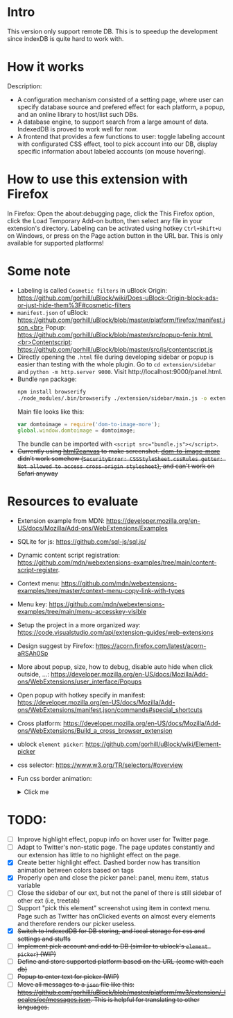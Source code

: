 

# Intro
This version only support remote DB.
This is to speedup the development since indexDB is quite hard to work with.

# How it works
Description:
- A configuration mechanism consisted of a setting page, where user can specify database source and prefered effect for each platform, a popup, and an online library to host/list such DBs.
- A database engine, to support search from a large amount of data. IndexedDB is proved to work well for now.
- A frontend that provides a few functions to user: toggle labeling account with configurated CSS effect, tool to pick account into our DB, display specific information about labeled accounts (on mouse hovering).


# How to use this extension with Firefox
In Firefox: Open the about:debugging page, click the This Firefox option, click the Load Temporary Add-on button, then select any file in your extension's directory.
Labeling can be activated using hotkey `Ctrl+Shift+U` on Windows, or press on the Page action button in the URL bar. This is only available for supported platforms!

# Some note
- Labeling is called `Cosmetic filters` in uBlock Origin: https://github.com/gorhill/uBlock/wiki/Does-uBlock-Origin-block-ads-or-just-hide-them%3F#cosmetic-filters
- `manifest.json` of uBlock: https://github.com/gorhill/uBlock/blob/master/platform/firefox/manifest.json.<br> 
Popup: https://github.com/gorhill/uBlock/blob/master/src/popup-fenix.html.<br>Contentscript: https://github.com/gorhill/uBlock/blob/master/src/js/contentscript.js
- Directly opening the `.html` file during developing sidebar or popup is easier than testing with the whole plugin. Go to `cd extension/sidebar` and `python -m http.server 9000`. Visit http://localhost:9000/panel.html.
- Bundle `npm` package:
    ```bash
    npm install browserify 
    ./node_modules/.bin/browserify ./extension/sidebar/main.js -o extension/sidebar/bundle.js
    ```
    Main file looks like this:
    ```js
    var domtoimage = require('dom-to-image-more');
    global.window.domtoimage = domtoimage;
    ```
    The bundle can be imported with `<script src="bundle.js"></script>`.
- ~~Currently using [html2canvas](https://www.npmjs.com/package/html2canvas) to make screenshot. [dom-to-image-more](https://www.npmjs.com/package/dom-to-image-more) didn't work somehow (`SecurityError: CSSStyleSheet.cssRules getter: Not allowed to access cross-origin stylesheet`), and can't work on Safari anyway~~

# Resources to evaluate
- Extension example from MDN: https://developer.mozilla.org/en-US/docs/Mozilla/Add-ons/WebExtensions/Examples
- SQLite for js: https://github.com/sql-js/sql.js/
- Dynamic content script registration: https://github.com/mdn/webextensions-examples/tree/main/content-script-register. 
- Context menu: https://github.com/mdn/webextensions-examples/tree/master/context-menu-copy-link-with-types
- Menu key: https://github.com/mdn/webextensions-examples/tree/main/menu-accesskey-visible
- Setup the project in a more organized way: https://code.visualstudio.com/api/extension-guides/web-extensions
- Design suggest by Firefox: https://acorn.firefox.com/latest/acorn-aRSAh0Sp
- More about popup, size, how to debug, disable auto hide when click outside, ...: https://developer.mozilla.org/en-US/docs/Mozilla/Add-ons/WebExtensions/user_interface/Popups
- Open popup with hotkey specify in manifest: https://developer.mozilla.org/en-US/docs/Mozilla/Add-ons/WebExtensions/manifest.json/commands#special_shortcuts
- Cross platform: https://developer.mozilla.org/en-US/docs/Mozilla/Add-ons/WebExtensions/Build_a_cross_browser_extension
- ublock `element picker`: https://github.com/gorhill/uBlock/wiki/Element-picker
- css selector: https://www.w3.org/TR/selectors/#overview
- Fun css border animation:

    <details>
    <summary>Click me</summary>

    ```HTML
    <!DOCTYPE html>
    <html>
    <head>
        <style>
            @keyframes dash {
                0% {
                    border-color: blue;
                }
                33.33% {
                    border-color: red;
                }
                66.67% {
                    border-color: green;
                }
                100% {
                    border-color: blue;
                }
            }
            .dashed-border {
                width: 100px;
                height: 100px;
                border: 2px dashed blue;
                animation: dash 3s infinite;
            }
        </style>
    </head>
    <body>
        <div class="dashed-border"></div>
    </body>
    </html>
    ```
    </details>



# TODO:
- [ ] Improve highlight effect, popup info on hover user for Twitter page.
- [ ] Adapt to Twitter's non-static page. The page updates constantly and our extension has little to no highlight effect on the page.
- [x] Create better highlight effect. Dashed border now has transition animation between colors based on tags
- [x] Properly open and close the picker panel: panel, menu item, status variable
- [ ] Close the sidebar of our ext, but not the panel of there is still sidebar of other ext (i.e, treetab)
- [ ] Support "pick this element" screenshot using item in context menu. Page such as Twitter has onClicked events on almost every elements and therefore renders our picker useless.
- [x] ~~Switch to IndexedDB for DB storing, and local storage for css and settings and stuffs~~
- [ ] ~~Implement pick account and add to DB (similar to ublock's `element picker`) (WIP)~~
- [ ] ~~Define and store supported platform based on the URL (come with each db)~~
- [ ] ~~Popup to enter text for picker (WIP)~~
- [ ] ~~Move all messages to a `json` file like this: https://github.com/gorhill/uBlock/blob/master/platform/mv3/extension/_locales/oc/messages.json. This is helpful for translating to other languages.~~